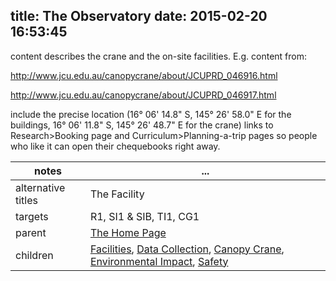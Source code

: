 title: The Observatory
date: 2015-02-20 16:53:45
---

content describes the crane and the on-site facilities.  E.g. content from:

http://www.jcu.edu.au/canopycrane/about/JCUPRD_046916.html

http://www.jcu.edu.au/canopycrane/about/JCUPRD_046917.html

include the precise location (16&deg; 06' 14.8" S, 145&deg; 26' 58.0" E for the buildings, 16&deg; 06' 11.8" S, 145&deg; 26' 48.7" E for the crane)
links to Research>Booking page and Curriculum>Planning-a-trip pages so people who like it can open their chequebooks right away.


 notes | ...
-------|-----
alternative titles | The Facility
targets | R1, SI1 & SIB, TI1, CG1
parent | <a href="../">The Home Page</a>
children | <a href="../facilities">Facilities</a>, <a href="../data-collection">Data Collection</a>, <a href="../canopy-crane">Canopy Crane</a>, <a href="../environmental-impact">Environmental Impact</a>, <a href="../Safety">Safety</a>

